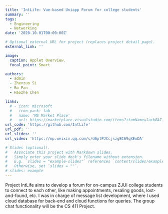 ```yaml
---
title: 'IntLife: Vue-based Uniapp Forum for college students'
summary: ''
tags:
  - Engineering
  - Networking
date: '2020-10-01T00:00:00Z'

# Optional external URL for project (replaces project detail page).
external_link: ''

image:
  caption: Applet Overview.
  focal_point: Smart

authors:
  - admin
  - Zhenzuo Si
  - Bo Pan
  - Haozhe Chen

links:
  # - icon: microsoft
  #   icon_pack: fab
  #   name: 'MS Market Place'
  #   url: https://marketplace.visualstudio.com/items?itemName=JackBAI.at-t-i386-ia32-uiuc-ece391-highlighting
url_code: 'https://github.com/IntLife'
url_pdf: ''
url_slides: ''
url_video: 'https://mp.weixin.qq.com/s/d6ptPJCcjszgBC69qXEmDA'

# Slides (optional).
#   Associate this project with Markdown slides.
#   Simply enter your slide deck's filename without extension.
#   E.g. `slides = "example-slides"` references `content/slides/example-slides.md`.
#   Otherwise, set `slides = ""`.
# slides: example
---
```


Project IntLife aims to develop a forum for on-campus ZJUI college students to connect to each other, like making appointments, resaling goods, lost-and-found, etc. I was in charge of message list development, where I used cloud database for back-end and cloud functions for queries. The group chat functionality will be the CS 411 Project.
